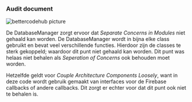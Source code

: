 ### Audit document

![bettercodehub picture](https://raw.githubusercontent.com/MangoDream1/Wrds---Programmeer-Project/master/doc/bettercodehub.png "bettercodehub picture")

De DatabaseManager zorgt ervoor dat *Separate Concerns in Modules* niet gehaald kan worden. De DatabaseManager wordt in bijna elke class gebruikt en bevat veel verschillende functies. Hierdoor zijn de classes te sterk gekoppeld; waardoor dit punt niet gehaald kan worden. Dit punt was helaas niet behalen als *Seperation of Concerns* ook behouden moet worden.

Hetzelfde geldt voor *Couple Architecture Components Loosely*, want in deze code wordt gebruik gemaakt van interfaces voor de Firebase callbacks of andere callbacks. Dit zorgt er echter voor dat dit punt ook niet te behalen is.
